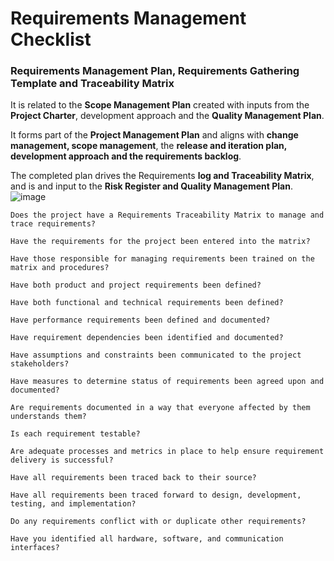   # Requirements Management Checklist
  
  ### Requirements Management Plan, Requirements Gathering Template and Traceability Matrix
It is related to the **Scope Management Plan** created with inputs from the **Project Charter**, development approach and the **Quality Management Plan**. 

It forms part of the **Project Management Plan** and aligns with **change management, scope management**, the **release and iteration plan, development approach and the requirements backlog**. 

The completed plan drives the Requirements **log and Traceability Matrix**, and is and input to the **Risk Register and Quality Management Plan**.
![image](https://user-images.githubusercontent.com/57412626/216832625-b040bfc8-8c99-4596-8008-87f944ae8a8a.png)
  
 	Does the project have a Requirements Traceability Matrix to manage and trace requirements? 
  
 	Have the requirements for the project been entered into the matrix?
  
 	Have those responsible for managing requirements been trained on the matrix and procedures? 
  
 	Have both product and project requirements been defined? 
  
 	Have both functional and technical requirements been defined? 
  
 	Have performance requirements been defined and documented? 
  
 	Have requirement dependencies been identified and documented? 
  
 	Have assumptions and constraints been communicated to the project stakeholders?
  
 	Have measures to determine status of requirements been agreed upon and documented? 
  
 	Are requirements documented in a way that everyone affected by them understands them? 
  
 	Is each requirement testable? 
  
 	Are adequate processes and metrics in place to help ensure requirement delivery is successful? 
  
 	Have all requirements been traced back to their source? 
  
 	Have all requirements been traced forward to design, development, testing, and implementation? 
  
 	Do any requirements conflict with or duplicate other requirements? 
  
 	Have you identified all hardware, software, and communication interfaces? 
 



